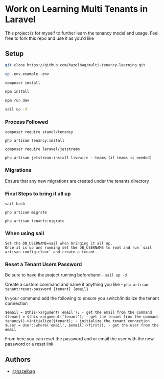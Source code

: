 # Work on Learning Multi Tenants in Laravel

This project is for myself to further learn the tenancy model and usage. Feel free to fork this repo and use it as you'd like
## Setup

``` bash
git clone https://github.com/hazelbag/multi-tenancy-learning.git

cp .env.example .env

composer install

npm install

npm run dev

sail up -d
```

### Process Followed

```text
composer require stancl/tenancy

php artisan tenancy:install

composer require laravel/jetstream

php artisan jetstream:install livewire --teams (if teams is needed)
```

### Migrations

Ensure that any new migrations are created under the tenants directory

### Final Steps to bring it all up

```text
sail bash

php artisan migrate

php artisan tenants:migrate
```

### When using sail

```text
Set the DB_USERNAME=sail when bringing it all up.
Once it is up and running set the DB_USERNAME to root and run `sail artisan config:clear` and create a tenant.
```

### Reset a Tenant Users Password

Be sure to have the project running beforehand - `sail up -d`

Create a custom command and name it anything you like - `php artisan tenant:reset-password {tenant} {email}`

In your command add the following to ensure you switch/initialize the tenant connection

```text
$email = $this->argument('email'); - get the email from the command
$tenant = $this->argument('tenant'); - get the tenant from the command
tenancy()->initialize($tenant); - initialize the tenant connection
$user = User::where('email', $email)->first(); - get the user from the email
```
From here you can reset the password and or email the user with the new password or a reset link

## Authors

- [@hazelbag](https://www.github.com/hazelbag)
